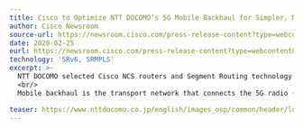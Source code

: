 ```yaml
---
title: Cisco to Optimize NTT DOCOMO’s 5G Mobile Backhaul for Simpler, More Flexible and Scalable Network Operation
author: Cisco Newsroom
source-url: https://newsroom.cisco.com/press-release-content?type=webcontent&articleId=2057092
date: 2020-02-25
eurl: https://newsroom.cisco.com/press-release-content?type=webcontent&articleId=2057092
technology: 'SRv6, SRMPLS'
excerpt: >-
  NTT DOCOMO selected Cisco NCS routers and Segment Routing technology for network slicing to help optimize its 5G mobile backhaul in preparation for the commercial service.
  <br/>
  Mobile backhaul is the transport network that connects the 5G radio (in the cell tower) to the core network that feeds into the data centers. DOCOMO needed a blueprint for more cost effective transport to meet its future 5G base station facility plan capable of achieving 400 Gigabit Ethernet (GE) speeds.

teaser: https://www.nttdocomo.co.jp/english/images_osp/common/header/logo_header_01.png
---
```

